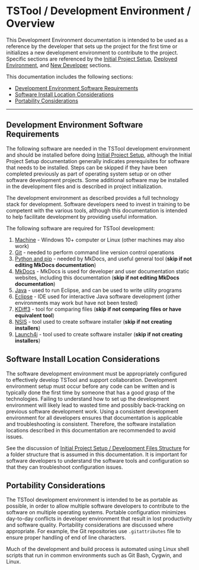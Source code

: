 # TSTool / Development Environment / Overview #

This Development Environment documentation is intended to be used as a reference by the developer that
sets up the project for the first time or initializes a new development environment to contribute to the project.
Specific sections are referenced by the [Initial Project Setup](../project-init/overview.md),
[Deployed Environment](../deployed-env/overview.md), and
[New Developer](../dev-new/overview.md) sections.

This documentation includes the following sections:

*   [Development Environment Software Requirements](#development-environment-software-requirements)
*   [Software Install Location Considerations](#software-install-location-considerations)
*   [Portability Considerations](#portability-considerations)

-----

## Development Environment Software Requirements ##

The following software are needed in the TSTool development environment and should be installed before doing [Initial Project Setup](../project-init/overview.md),
although the Initial Project Setup documentation generally indicates prerequisites for software that needs to be installed.
Steps can be skipped if they have been completed previously as part of operating system setup or on other software development projects.
Some additional software may be installed in the development files and is described in project initialization.

The development environment as described provides a full technology stack for development.
Software developers need to invest in training to be competent with the various tools,
although this documentation is intended to help facilitate development by providing useful information.

The following software are required for TSTool development:

1.  [Machine](machine.md) - Windows 10+ computer or Linux (other machines may also work)
2.  [Git](git.md) - needed to perform command line version control operations
3.  [Python and pip](python.md) - needed by MkDocs, and useful general tool (**skip if not editing MkDocs documentation**)
4.  [MkDocs](mkdocs.md) - MkDocs is used for developer and user documentation static websites, including this documentation (**skip if not editing MkDocs documentation**)
5.  [Java](java/java.md) - used to run Eclipse, and can be used to write utility programs
6.  [Eclipse](eclipse/eclipse.md) - IDE used for interactive Java software development (other environments may work but have not been tested)
7.  [KDiff3](kdiff3.md) - tool for comparing files (**skip if not comparing files or have equivalent tool**)
8.  [NSIS](nsis.md) - tool used to create software installer (**skip if not creating installers**)
9.  [Launch4j](launch4j.md) - tool used to create software installer (**skip if not creating installers**)

## Software Install Location Considerations ##

The software development environment must be appropriately configured to effectively develop TSTool and support collaboration.
Development environment setup must occur before any code can be written
and is typically done the first time by someone that has a good grasp of the technologies.
Failing to understand how to set up the development environment will likely lead to wasted time
and possibly back-tracking on previous software development work.
Using a consistent development environment for all developers ensures that documentation is applicable and troubleshooting is consistent.
Therefore, the software installation locations described in this documentation are recommended to avoid issues.

See the discussion of [Initial Project Setup / Development Files Structure](../project-init/overview.md#development-files-structure)
for a folder structure that is assumed in this documentation.
It is important for software developers to understand the software tools and configuration so that they can troubleshoot configuration issues.

## Portability Considerations ##

The TSTool development environment is intended to be as portable as possible,
in order to allow multiple software developers to contribute to the software on multiple operating systems.
Portable configuration minimizes day-to-day conflicts in developer environment that result in lost productivity and software quality.
Portability considerations are discussed where appropriate.
For example, the Git repositories use `.gitattributes` file to ensure proper handling of end of line characters.

Much of the development and build process is automated using Linux shell scripts that run in common environments
such as Git Bash, Cygwin, and Linux.
